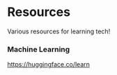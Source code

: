 # Resources
Various resources for learning tech!


### Machine Learning 
https://huggingface.co/learn
